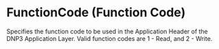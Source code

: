 # FunctionCode (Function Code)

Specifies the function code to be used in the Application Header of the DNP3 Application Layer. Valid function codes are 1 - Read, and 2 - Write.
